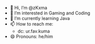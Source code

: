 - 👋 Hi, I’m @zKxma
- 👀 I’m interested in Gaming and Coding
- 🌱 I’m currently learning Java
- 📫 How to reach me:
  - dc: ur.fav.kuma
- 😄 Pronouns: he/him

<!---
zKxma/zKxma is a ✨ special ✨ repository because its `README.md` (this file) appears on your GitHub profile.
You can click the Preview link to take a look at your changes.
--->
